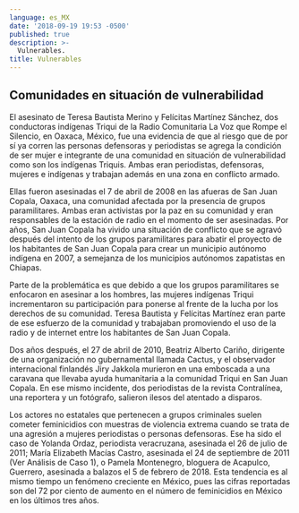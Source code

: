 ```yaml
---
language: es_MX
date: '2018-09-19 19:53 -0500'
published: true
description: >-
  Vulnerables.
title: Vulnerables
---
```

## Comunidades en situación de vulnerabilidad

El asesinato de Teresa Bautista Merino y Felícitas Martínez Sánchez,  dos conductoras indígenas Triqui de la Radio Comunitaria La Voz que Rompe el Silencio, en Oaxaca, México, fue una evidencia de que al riesgo que de por sí ya corren las personas defensoras y periodistas se agrega la condición de ser mujer e integrante de una comunidad en situación de vulnerabilidad como son los indígenas Triquis. Ambas eran periodistas, defensoras, mujeres e indígenas y trabajan además en una zona en conflicto armado.

Ellas fueron asesinadas el 7 de abril de 2008 en las afueras de San Juan Copala, Oaxaca, una comunidad afectada por la presencia de grupos paramilitares. Ambas eran activistas por la paz en su comunidad y eran responsables de la estación de radio en el momento de ser asesinadas. Por años, San Juan Copala ha vivido una situación de conflicto que se agravó después del intento de los grupos paramilitares para abatir el proyecto de los habitantes de San Juan Copala para crear un municipio autónomo indígena en 2007, a semejanza de los municipios autónomos zapatistas en Chiapas.

Parte de la problemática es que debido a que los grupos paramilitares se enfocaron en asesinar a los hombres, las mujeres indígenas Triqui incrementaron su participación para ponerse al frente de la lucha por los derechos de su comunidad. Teresa Bautista y Felícitas Martínez eran parte de ese esfuerzo de la comunidad y trabajaban promoviendo el uso de la radio y de internet entre los habitantes de San Juan Copala.

Dos años después, el 27 de abril de 2010, Beatriz Alberto Cariño, dirigente de una organización no gubernamental llamada Cactus, y el observador internacional finlandés Jiry Jakkola murieron en una emboscada a una caravana  que llevaba ayuda humanitaria a la comunidad Triqui en San Juan Copala. En ese mismo incidente, dos periodistas de la revista Contralínea, una reportera y un fotógrafo, salieron ilesos del atentado a disparos.

Los actores  no estatales que pertenecen a grupos criminales suelen cometer feminicidios con muestras de violencia extrema cuando se trata de una agresión a mujeres periodistas o personas defensoras. Ese ha sido el caso de Yolanda Ordaz, periodista veracruzana, asesinada el 26 de julio de 2011; María Elizabeth Macías Castro, asesinada el 24 de septiembre de 2011 (Ver Análisis de Caso 1), o Pamela Montenegro, bloguera de Acapulco, Guerrero, asesinada a balazos el 5 de febrero de 2018. Esta tendencia es al mismo tiempo un fenómeno creciente en México, pues las cifras reportadas son del 72 por ciento de aumento en el número de feminicidios en México en los últimos tres años.

